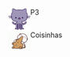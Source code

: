  <img src="source/icon.png" width="45" align="left"> P3

## <img src="source/tenor.gif" width="45" align="left"> 


Coisinhas
